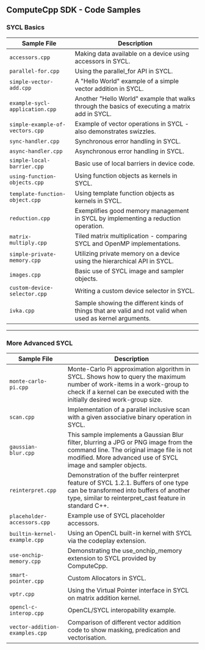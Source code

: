## ComputeCpp SDK - Code Samples

### SYCL Basics

Sample File                       | Description 
--------------------------------- | --------------------------------------------------------------------------------------------------------
`accessors.cpp`                   | Making data available on a device using accessors in SYCL.
`parallel-for.cpp`                | Using the parallel_for API in SYCL.
`simple-vector-add.cpp`           | A "Hello World" example of a simple vector addition in SYCL.
`example-sycl-application.cpp`    | Another "Hello World" example that walks through the basics of executing a matrix add in SYCL.
`simple-example-of-vectors.cpp`   | Example of vector operations in SYCL - also demonstrates swizzles.
`sync-handler.cpp`                | Synchronous error handling in SYCL.
`async-handler.cpp`               | Asynchronous error handling in SYCL.
`simple-local-barrier.cpp`        | Basic use of local barriers in device code.
`using-function-objects.cpp`      | Using function objects as kernels in SYCL.
`template-function-object.cpp`    | Using template function objects as kernels in SYCL.
`reduction.cpp`                   | Exemplifies good memory management in SYCL by implementing a reduction operation.
`matrix-multiply.cpp`             | Tiled matrix multiplication - comparing SYCL and OpenMP implementations.
`simple-private-memory.cpp`       | Utilizing private memory on a device using the hierarchical API in SYCL.
`images.cpp`                      | Basic use of SYCL image and sampler objects.
`custom-device-selector.cpp`      | Writing a custom device selector in SYCL.
`ivka.cpp`                        | Sample showing the different kinds of things that are valid and not valid when used as kernel arguments.

---

### More Advanced SYCL

Sample File                       | Description 
--------------------------------  | ---------------------------------------------------------------------------------------------------------------------------------
`monte-carlo-pi.cpp`              | Monte-Carlo Pi approximation algorithm in SYCL. Shows how to query the maximum number of work-items in a work-group to check if a kernel can be executed with the initially desired work-group size.
`scan.cpp`                        | Implementation of a parallel inclusive scan with a given associative binary operation in SYCL.
`gaussian-blur.cpp`               | This sample implements a Gaussian Blur filter, blurring a JPG or PNG image from the command line. The original image file is not modified. More advanced use of SYCL image and sampler objects.
`reinterpret.cpp`                 | Demonstration of the buffer reinterpret feature of SYCL 1.2.1. Buffers of one type can be transformed into buffers of another type, similar to reinterpret_cast feature in standard C++.
`placeholder-accessors.cpp`       | Example use of SYCL placeholder accessors.
`builtin-kernel-example.cpp`      | Using an OpenCL built-in kernel with SYCL via the codeplay extension.
`use-onchip-memory.cpp`           | Demonstrating the use_onchip_memory extension to SYCL provided by ComputeCpp.
`smart-pointer.cpp`               | Custom Allocators in SYCL.
`vptr.cpp`                        | Using the Virtual Pointer interface in SYCL on matrix addition kernel.
`opencl-c-interop.cpp`            | OpenCL/SYCL interopability example.
`vector-addition-examples.cpp`    | Comparison of different vector addition code to show masking, predication and vectorisation.
